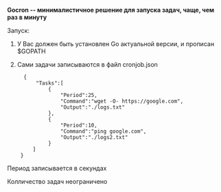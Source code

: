 **Gocron -- минималистичное решение для запуска задач, чаще, чем раз в минуту**

Запуск:
1. У Вас должен быть установлен Go актуальной версии, и прописан $GOPATH
2. Сами задачи записываются в файл cronjob.json

        
         {
             "Tasks":[
                 {
                     "Period":25,
                     "Command":"wget -O- https://google.com",
                     "Output":"./logs.txt"
                 },
                 {
                     "Period":10,
                     "Command":"ping google.com",
                     "Output":"./logs2.txt"
                 }
            ]
        }

Период записывается в секундах

Колличество задач неограничено
